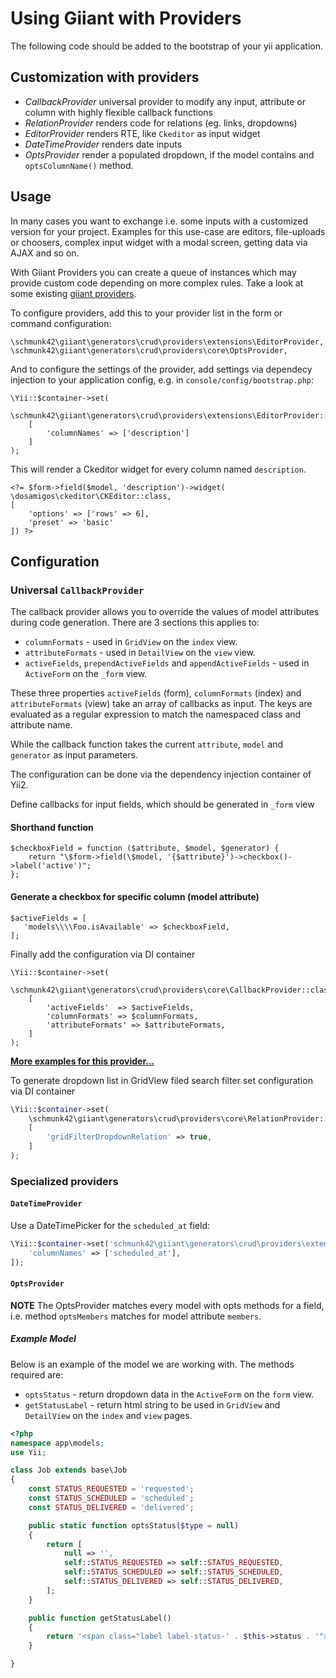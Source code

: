 # Using Giiant with Providers

The following code should be added to the bootstrap of your yii application.  


Customization with providers
----------------------------

- *CallbackProvider* universal provider to modify any input, attribute or column with highly flexible callback functions
- *RelationProvider* renders code for relations (eg. links, dropdowns)
- *EditorProvider* renders RTE, like `Ckeditor` as input widget
- *DateTimeProvider* renders date inputs
- *OptsProvider* render a populated dropdown, if the model contains and `optsColumnName()` method.


## Usage

In many cases you want to exchange i.e. some inputs with a customized version for your project.
Examples for this use-case are editors, file-uploads or choosers, complex input widget with a modal screen, getting
data via AJAX and so on.

With Giiant Providers you can create a queue of instances which may provide custom code depending on more complex
rules. Take a look at some existing [giiant providers](https://github.com/schmunk42/yii2-giiant/tree/master/src/generators/crud/providers).

To configure providers, add this to your provider list in the form or command configuration:

    \schmunk42\giiant\generators\crud\providers\extensions\EditorProvider,
    \schmunk42\giiant\generators\crud\providers\core\OptsProvider,


And to configure the settings of the provider, add settings via dependecy injection to your application config, e.g. in `console/config/bootstrap.php`:

    \Yii::$container->set(
        \schmunk42\giiant\generators\crud\providers\extensions\EditorProvider::class,
        [
            'columnNames' => ['description']
        ]
    );

This will render a Ckeditor widget for every column named `description`.

    <?= $form->field($model, 'description')->widget(
    \dosamigos\ckeditor\CKEditor::class,
    [
        'options' => ['rows' => 6],
        'preset' => 'basic'
    ]) ?>


Configuration
-------------

### Universal `CallbackProvider`


The callback provider allows you to override the values of model attributes during code generation.  There are 3 sections this applies to:

- `columnFormats` - used in `GridView` on the `index` view.
- `attributeFormats` - used in `DetailView` on the `view` view.
- `activeFields`, `prependActiveFields` and `appendActiveFields` - used in `ActiveForm` on the `_form` view.

These three properties `activeFields` (form), `columnFormats` (index) and `attributeFormats` (view) take an array of callbacks as input. 
The keys are evaluated as a regular expression to match the namespaced class and attribute name.

While the callback function takes the current `attribute`, `model` and `generator` as input parameters.

The configuration can be done via the dependency injection container of Yii2.

Define callbacks for input fields, which should be generated in `_form` view

#### Shorthand function

    $checkboxField = function ($attribute, $model, $generator) {
        return "\$form->field(\$model, '{$attribute}')->checkbox()->label('active')";
    };

#### Generate a checkbox for specific column (model attribute)

```
$activeFields = [
   'models\\\\Foo.isAvailable' => $checkboxField,
];
```

Finally add the configuration via DI container

```
\Yii::$container->set(
    \schmunk42\giiant\generators\crud\providers\core\CallbackProvider::class,
    [
        'activeFields'  => $activeFields,
        'columnFormats' => $columnFormats,
        'attributeFormats' => $attributeFormats,
    ]
);
```

**[More examples for this provider...](31-callback-provider-examples.md)**

To generate dropdown list in GridView filed search filter set configuration via DI container

```php
\Yii::$container->set(
    \schmunk42\giiant\generators\crud\providers\core\RelationProvider::class,
    [
        'gridFilterDropdownRelation' => true,
    ]
);
``` 


### Specialized providers

#### `DateTimeProvider`

Use a DateTimePicker for the `scheduled_at` field:

```php
\Yii::$container->set('schmunk42\giiant\generators\crud\providers\extensions\DateTimeProvider', [
    'columnNames' => ['scheduled_at'],
]);
```


#### `OptsProvider`

**NOTE** The OptsProvider matches every model with opts methods for a field, i.e. method `optsMembers` matches for model attribute `members`.

##### Example Model

Below is an example of the model we are working with.  The methods required are:

- `optsStatus` - return dropdown data in the `ActiveForm` on the `form` view.
- `getStatusLabel` - return html string to be used in `GridView` and `DetailView` on the `index` and `view` pages.

```php
<?php
namespace app\models;
use Yii;

class Job extends base\Job
{
    const STATUS_REQUESTED = 'requested';
    const STATUS_SCHEDULED = 'scheduled';
    const STATUS_DELIVERED = 'delivered';

    public static function optsStatus($type = null)
    {
        return [
            null => '',
            self::STATUS_REQUESTED => self::STATUS_REQUESTED,
            self::STATUS_SCHEDULED => self::STATUS_SCHEDULED,
            self::STATUS_DELIVERED => self::STATUS_DELIVERED,
        ];
    }

    public function getStatusLabel()
    {
        return '<span class="label label-status-' . $this->status . '">' . $this->status . '</span>';
    }

}
```
